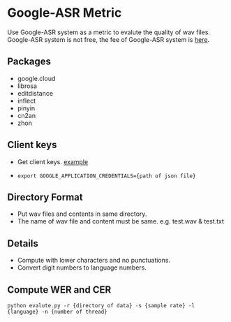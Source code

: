 # Google-ASR Metric
Use Google-ASR system as a metric to evalute the quality of wav files.
Google-ASR system is not free, the fee of Google-ASR system is [here](https://cloud.google.com/speech-to-text/pricing).

## Packages
- google.cloud
- librosa
- editdistance
- inflect
- pinyin
- cn2an
- zhon

## Client keys
- Get client keys. [example](https://cloud.google.com/iam/docs/creating-managing-service-account-keys)
- <pre><code>export GOOGLE_APPLICATION_CREDENTIALS={path of json file}</code></pre>

## Directory Format
- Put wav files and contents in same directory.
- The name of wav file and content must be same. e.g. test.wav & test.txt

## Details
- Compute with lower characters and no punctuations.
- Convert digit numbers to language numbers.

## Compute WER and CER
<pre><code>python evalute.py -r {directory of data} -s {sample rate} -l {language} -n {number of thread}
</code></pre>
